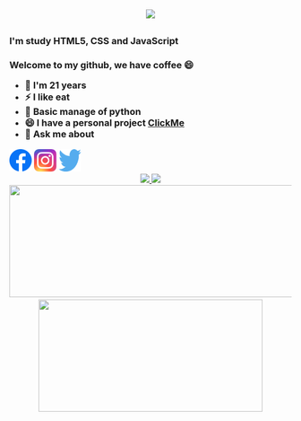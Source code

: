 <h1 align="center">
    <img src="https://readme-typing-svg.herokuapp.com/?font=Righteous&size=35&center=true&vCenter=true&width=500&height=70&duration=4000&lines=Hi+There!+👋;+I'm+Jair+Correa!;" />
</h1>
<h3>I'm study HTML5, CSS and JavaScript<h3>

Welcome to my github, we have coffee 😄

- 🔭 I'm 21 years 
- ⚡ I like eat 
- 🤔 Basic manage of python 
- 😄 I have a personal project [ClickMe](https://github.com/JaynAP1/Proyecto_Personal.git) 
- 💬 Ask me about


<div>
   <a href="facebook.com"><img width="40" height="40" src="https://github.com/raivo-otp/issuer-icons/blob/master/vectors/facebook.com/facebook-circle.svg" color="blue" /></a>
   <a href="instagram.com"><img width="40" height="40" src="https://github.com/raivo-otp/issuer-icons/blob/master/vectors/instagram.com/instagram-filled.svg" color="blue" /></a>
   <a href="https://x.com/?mx=2"><img width="40" height="40" src="https://github.com/raivo-otp/issuer-icons/blob/master/vectors/twitter.com/twitter.svg" color="blue" /></a>
</div>
<div align="center"> 
  <a href="mailto:jerxonmjair@gmail.com">
    <img src="https://img.shields.io/badge/Gmail-333333?style=for-the-badge&logo=gmail&logoColor=red" />
  </a>
  <a href="www.linkedin.com/in/jerxon-correa-71870b338" target="_blank">
    <img src="https://img.shields.io/badge/LinkedIn-0077B5?style=for-the-badge&logo=linkedin&logoColor=white" target="_blank" />
  </a>
  
</div>
<div align="center">
   <img width="600" height="200" src="https://github-readme-stats.vercel.app/api?username=JaynAp1&show_icons=true&theme=vision-friendly-dark"> <br>
   <img width="400" height="200" src="https://github-readme-stats.vercel.app/api/top-langs/?username=JaynAp1&size_weight=0.0005&count_weight=0.3&layout=compact&theme=vision-friendly-dark">
</div>


<div align="center">  
   <img src="https://komarev.com/ghpvc/?username=JaynAp1&style=for-the-badge&color=blue" alt=""/> <br>

   
</div>

<!--
**JaynAP1/JaynAp1** is a ✨ _special_ ✨ repository because its `README.md` (this file) appears on your GitHub profile.

Here are some ideas to get you started:

- 🔭 I’m currently working on ...
- 🌱 I’m currently learning ...
- 👯 I’m looking to collaborate on ...
- 🤔 I’m looking for help with ...
- 💬 Ask me about ...
- 📫 How to reach me: ...
- 😄 Pronouns: ...
- ⚡ Fun fact: ...
-->
